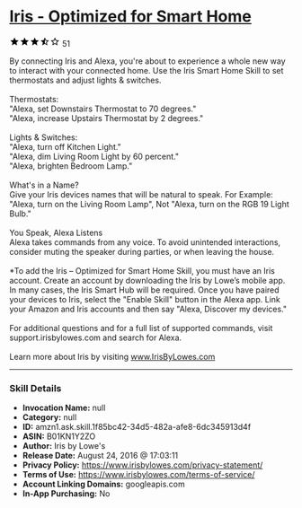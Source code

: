 # [Iris - Optimized for Smart Home](http://alexa.amazon.com/#skills/amzn1.ask.skill.1f85bc42-34d5-482a-afe8-6dc345913d4f)
![3.9 stars](../../images/ic_star_black_18dp_1x.png)![3.9 stars](../../images/ic_star_black_18dp_1x.png)![3.9 stars](../../images/ic_star_black_18dp_1x.png)![3.9 stars](../../images/ic_star_half_black_18dp_1x.png)![3.9 stars](../../images/ic_star_border_black_18dp_1x.png) 51

By connecting Iris and Alexa, you're about to experience a whole new way to interact with your connected home. Use the Iris Smart Home Skill to set thermostats and adjust lights & switches.<br/> 
<br/>
Thermostats:
<br/>"Alexa, set Downstairs Thermostat to 70 degrees."
<br/>"Alexa, increase Upstairs Thermostat by 2 degrees."<br/>
<br/>
Lights & Switches:
<br/>"Alexa, turn off Kitchen Light."
<br/>"Alexa, dim Living Room Light by 60 percent."
<br/>"Alexa, brighten Bedroom Lamp."<br/>
<br/>
What's in a Name?<br/>
Give your Iris devices names that will be natural to speak.  For Example:  "Alexa, turn on the Living Room Lamp", Not "Alexa, turn on the RGB 19 Light Bulb."<br/>
<br/>
You Speak, Alexa Listens<br/>
Alexa takes commands from any voice. To avoid unintended interactions, consider muting the speaker during parties, or when leaving the house.<br/>
<br/>
*To add the Iris – Optimized for Smart Home Skill, you must have an Iris account. Create an account by downloading the Iris by Lowe’s mobile app. In many cases, the Iris Smart Hub will be required. Once you have paired your devices to Iris, select the "Enable Skill" button in the Alexa app.
Link your Amazon and Iris accounts and then say "Alexa, Discover my devices."<br/>
<br/>
For additional questions and for a full list of supported commands, visit support.irisbylowes.com and search for Alexa. <br/>
<br/>Learn more about Iris by visiting www.IrisByLowes.com

***

### Skill Details

* **Invocation Name:** null
* **Category:** null
* **ID:** amzn1.ask.skill.1f85bc42-34d5-482a-afe8-6dc345913d4f
* **ASIN:** B01KN1Y2ZO
* **Author:** Iris by Lowe's
* **Release Date:** August 24, 2016 @ 17:03:11
* **Privacy Policy:** https://www.irisbylowes.com/privacy-statement/
* **Terms of Use:** https://www.irisbylowes.com/terms-of-service/
* **Account Linking Domains:** googleapis.com
* **In-App Purchasing:** No
